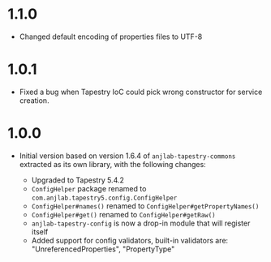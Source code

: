 1.1.0
=====
 - Changed default encoding of properties files to UTF-8

1.0.1
=====
 - Fixed a bug when Tapestry IoC could pick wrong constructor for service creation.

1.0.0
=====

* Initial version based on version 1.6.4 of `anjlab-tapestry-commons` extracted as its own library, with the following changes:

  - Upgraded to Tapestry 5.4.2
  - `ConfigHelper` package renamed to `com.anjlab.tapestry5.config.ConfigHelper`
  - `ConfigHelper#names()` renamed to `ConfigHelper#getPropertyNames()`
  - `ConfigHelper#get()` renamed to `ConfigHelper#getRaw()`
  - `anjlab-tapestry-config` is now a drop-in module that will register itself
  - Added support for config validators, built-in validators are: "UnreferencedProperties", "PropertyType"